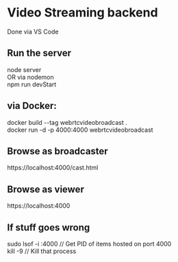 # Video Streaming backend
Done via VS Code  

## Run the server
node server  
OR via nodemon  
npm run devStart  

## via Docker:
docker build --tag webrtcvideobroadcast .  
docker run -d -p 4000:4000 webrtcvideobroadcast  

## Browse as broadcaster
https://localhost:4000/cast.html  

## Browse as viewer
https://localhost:4000

## If stuff goes wrong
sudo lsof -i :4000 // Get PID of items hosted on port 4000  
kill -9 <PID> // Kill that process  